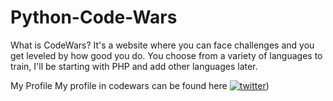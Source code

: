 # Python-Code-Wars

What is CodeWars?
It's a website where you can face challenges and you get leveled by how good you do. You choose from a variety of languages to train, I'll be starting with PHP and add other languages later.

My Profile
My profile in codewars can be found here
[![twitter](https://camo.githubusercontent.com/5334ac63cec7844521712c1f88727711dc1dc6a8b2a6ea85612408869f8dfef9/687474703a2f2f7777772e736f66746c61622e6e7475612e67722f7e6e69636b69652f696d616765732f6c6f676f2f636f6465776172732e706e67)](https://www.codewars.com/users/pariya))


